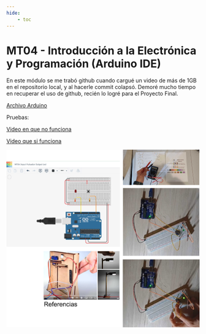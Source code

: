 ```yaml
---
hide:
    - toc
---
```


# MT04 - Introducción a la Electrónica y Programación (Arduino IDE)

En este módulo se me trabó github cuando cargué un video de más de 1GB en el repositorio local, y al hacerle commit colapsó. Demoré mucho tiempo en recuperar el uso de github, recién lo logré para el Proyecto Final.

[Archivo Arduino](../archivos/mt04_input_pulsador_output_led1.ino)

Pruebas:

[Video en que no funciona](https://youtu.be/M_oPdj2z8D0)

[Video que si funciona](https://www.youtube.com/shorts/DaiQynIwwdA)

![](../images/MT04/mt04proceso.jpg)